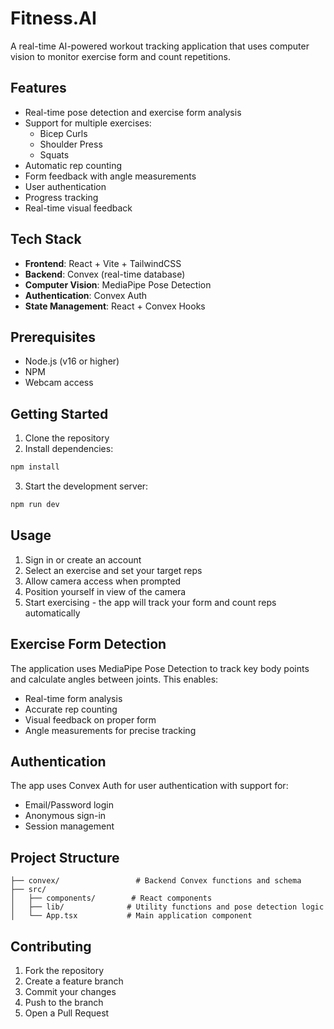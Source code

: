 # Fitness.AI

A real-time AI-powered workout tracking application that uses computer vision to monitor exercise form and count repetitions.

## Features

- Real-time pose detection and exercise form analysis
- Support for multiple exercises:
  - Bicep Curls
  - Shoulder Press
  - Squats
- Automatic rep counting
- Form feedback with angle measurements
- User authentication
- Progress tracking
- Real-time visual feedback

## Tech Stack

- **Frontend**: React + Vite + TailwindCSS
- **Backend**: Convex (real-time database)
- **Computer Vision**: MediaPipe Pose Detection
- **Authentication**: Convex Auth
- **State Management**: React + Convex Hooks

## Prerequisites

- Node.js (v16 or higher)
- NPM
- Webcam access

## Getting Started

1. Clone the repository
2. Install dependencies:
```bash
npm install
```

3. Start the development server:
```bash
npm run dev
```

## Usage

1. Sign in or create an account
2. Select an exercise and set your target reps
3. Allow camera access when prompted
4. Position yourself in view of the camera
5. Start exercising - the app will track your form and count reps automatically

## Exercise Form Detection

The application uses MediaPipe Pose Detection to track key body points and calculate angles between joints. This enables:

- Real-time form analysis
- Accurate rep counting
- Visual feedback on proper form
- Angle measurements for precise tracking

## Authentication

The app uses Convex Auth for user authentication with support for:
- Email/Password login
- Anonymous sign-in
- Session management

## Project Structure

```
├── convex/                 # Backend Convex functions and schema
├── src/
│   ├── components/        # React components
│   ├── lib/              # Utility functions and pose detection logic
│   └── App.tsx           # Main application component
```

## Contributing

1. Fork the repository
2. Create a feature branch
3. Commit your changes
4. Push to the branch
5. Open a Pull Request


